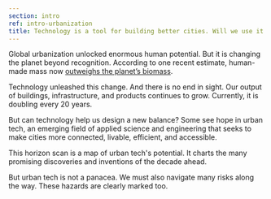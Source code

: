 ```yaml
---
section: intro
ref: intro-urbanization
title: Technology is a tool for building better cities. Will we use it wisely?
---
```


Global urbanization unlocked enormous human potential. But it is changing the planet beyond recognition. According to one recent estimate, human-made mass now [outweighs the planet’s biomass](https://www.nature.com/articles/s41586-020-3010-5).

Technology unleashed this change. And there is no end in sight. Our output of buildings, infrastructure, and products continues to grow. Currently, it is doubling every 20 years. 

But can technology help us design a new balance? Some see hope in urban tech, an emerging field of applied science and engineering that seeks to make cities more connected, livable, efficient, and accessible.

This horizon scan is a map of urban tech's potential. It charts the many promising discoveries and inventions of the decade ahead. 

But urban tech is not a panacea. We must also navigate many risks along the way. These hazards are clearly marked too.